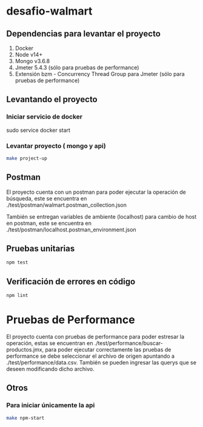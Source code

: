 # desafio-walmart

## Dependencias para levantar el proyecto
1. Docker
2. Node v14+
3. Mongo v3.6.8
4. Jmeter 5.4.3 (sólo para pruebas de performance)
5. Extensión bzm - Concurrency Thread Group para Jmeter (sólo para pruebas de performance)

## Levantando el proyecto

### Iniciar servicio de docker
sudo service docker start

### Levantar proyecto ( mongo y api)
```bash
make project-up
```

## Postman

El proyecto cuenta con un postman para poder ejecutar la operación de búsqueda, este
se encuentra en ./test/postman/walmart.postman_collection.json

También se entregan variables de ambiente (localhost) para cambio de host en postman, este
se encuentra en ./test/postman/localhost.postman_environment.json

## Pruebas unitarias
```bash
npm test
```

## Verificación de errores en código
```bash
npm lint
```

# Pruebas de Performance

El proyecto cuenta con pruebas de performance para poder estresar la operación, 
estas se encuentran en ./test/performance/buscar-productos.jmx, para poder ejecutar
correctamente las pruebas de performance se debe seleccionar el archivo de origen
apuntando a ./test/performance/data.csv. También se pueden ingresar las querys que 
se deseen modificando dicho archivo.


## Otros
### Para iniciar únicamente la api
```bash
make npm-start
```

